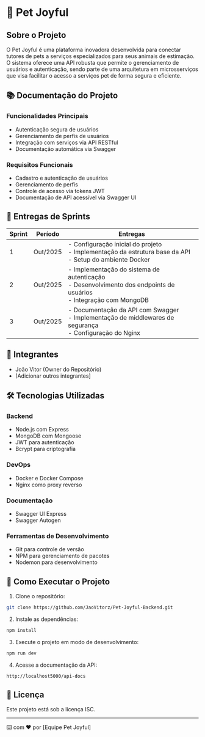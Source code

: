 # 🐾 Pet Joyful

## Sobre o Projeto
O Pet Joyful é uma plataforma inovadora desenvolvida para conectar tutores de pets a serviços especializados para seus animais de estimação. O sistema oferece uma API robusta que permite o gerenciamento de usuários e autenticação, sendo parte de uma arquitetura em microsserviços que visa facilitar o acesso a serviços pet de forma segura e eficiente.

## 📚 Documentação do Projeto

### Funcionalidades Principais
- Autenticação segura de usuários
- Gerenciamento de perfis de usuários
- Integração com serviços via API RESTful
- Documentação automática via Swagger

### Requisitos Funcionais
- Cadastro e autenticação de usuários
- Gerenciamento de perfis
- Controle de acesso via tokens JWT
- Documentação de API acessível via Swagger UI

## 📅 Entregas de Sprints

| Sprint | Período | Entregas |
|--------|---------|----------|
| 1      | Out/2025| - Configuração inicial do projeto<br>- Implementação da estrutura base da API<br>- Setup do ambiente Docker |
| 2      | Out/2025| - Implementação do sistema de autenticação<br>- Desenvolvimento dos endpoints de usuários<br>- Integração com MongoDB |
| 3      | Out/2025| - Documentação da API com Swagger<br>- Implementação de middlewares de segurança<br>- Configuração do Nginx |

## 👥 Integrantes
- João Vitor (Owner do Repositório)
- [Adicionar outros integrantes]

## 🛠️ Tecnologias Utilizadas

### Backend
- Node.js com Express
- MongoDB com Mongoose
- JWT para autenticação
- Bcrypt para criptografia

### DevOps
- Docker e Docker Compose
- Nginx como proxy reverso

### Documentação
- Swagger UI Express
- Swagger Autogen

### Ferramentas de Desenvolvimento
- Git para controle de versão
- NPM para gerenciamento de pacotes
- Nodemon para desenvolvimento

## 🚀 Como Executar o Projeto

1. Clone o repositório:
```bash
git clone https://github.com/JaoVitorz/Pet-Joyful-Backend.git
```

2. Instale as dependências:
```bash
npm install
```

3. Execute o projeto em modo de desenvolvimento:
```bash
npm run dev
```

4. Acesse a documentação da API:
```
http://localhost5000/api-docs
```

## 📝 Licença
Este projeto está sob a licença ISC.

---

⌨️ com ❤️ por [Equipe Pet Joyful]
